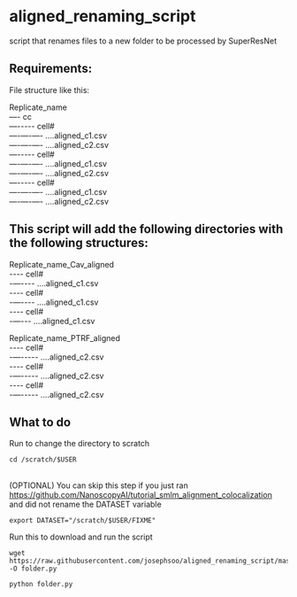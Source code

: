 # aligned_renaming_script
script that renames files to a new folder to be processed by SuperResNet
## Requirements:
File structure like this:

Replicate_name\
—- cc\
—----- cell#\
—-—-—- ….aligned_c1.csv\
—-—-—- ….aligned_c2.csv\
—----- cell#\
—-—-—- ….aligned_c1.csv\
—-—-—- ….aligned_c2.csv\
—----- cell#\
—-—-—- ….aligned_c1.csv\
—-—-—- ….aligned_c2.csv

## This script will add the following directories with the following structures:

Replicate_name_Cav_aligned\
---- cell#\
-—---- ….aligned_c1.csv\
---- cell#\
-—---- ….aligned_c1.csv\
---- cell#\
-—--- ….aligned_c1.csv

Replicate_name_PTRF_aligned\
---- cell#\
-—----- ….aligned_c2.csv\
---- cell#\
-—----- ….aligned_c2.csv\
---- cell#\
-—----- ….aligned_c2.csv

## What to do
Run to change the directory to scratch
```{bash}
cd /scratch/$USER
```

\
(OPTIONAL) You can skip this step if you just ran https://github.com/NanoscopyAI/tutorial_smlm_alignment_colocalization and did not rename the DATASET variable 
```{bash}
export DATASET="/scratch/$USER/FIXME"
```

Run this to download and run the script

```{bash}
wget https://raw.githubusercontent.com/josephsoo/aligned_renaming_script/master/folder.py -O folder.py

python folder.py
```
